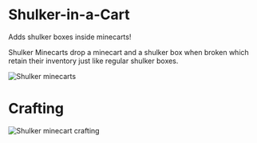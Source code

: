 # Shulker-in-a-Cart
Adds shulker boxes inside minecarts!

Shulker Minecarts drop a minecart and a shulker box when broken which retain their inventory just like regular shulker boxes.

![Shulker minecarts](https://doc-0c-2g-docs.googleusercontent.com/docs/securesc/ha0ro937gcuc7l7deffksulhg5h7mbp1/cv75l89misah9r1h2j6a3vcghullqgkh/1608746775000/03576424596708739326/*/1VQi96xZojtZ0YznXYdmc7HnSGrtOw99b?e=view)

# Crafting

![Shulker minecart crafting](https://drive.google.com/uc?export=download&id=1BV_aMDkzfwRcF2AYukJtJY2YsbzUy3kV)
